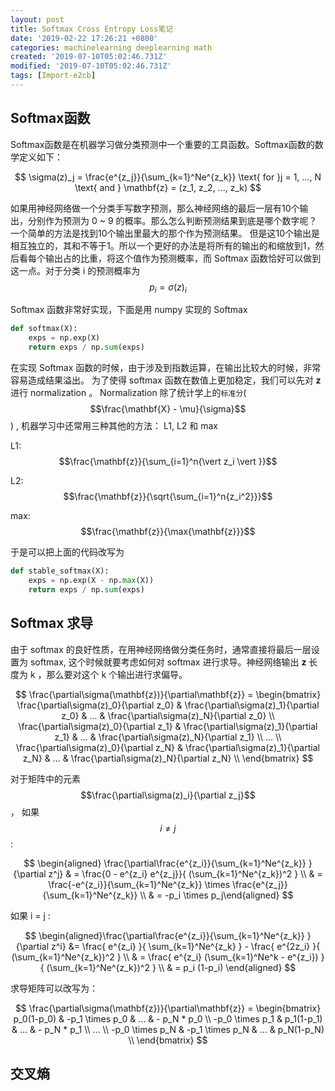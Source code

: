 ```yaml
---
layout: post
title: Softmax Cross Entropy Loss笔记
date: '2019-02-22 17:26:21 +0800'
categories: machinelearning deeplearning math
created: '2019-07-10T05:02:46.731Z'
modified: '2019-07-10T05:02:46.731Z'
tags: [Import-e2cb]
---
```


## Softmax函数
Softmax函数是在机器学习做分类预测中一个重要的工具函数。Softmax函数的数学定义如下：

$$
\sigma(z)_j = \frac{e^{z_j}}{\sum_{k=1}^Ne^{z_k}} 
\text{ for }j = 1, ..., N  \text{ and } \mathbf{z} = (z_1, z_2, ..., z_k)
$$

如果用神经网络做一个分类手写数字预测，那么神经网络的最后一层有10个输出，分别作为预测为 0 ~ 9 的概率。那么怎么判断预测结果到底是哪个数字呢？ 一个简单的方法是找到10个输出里最大的那个作为预测结果。 但是这10个输出是相互独立的，其和不等于1。所以一个更好的办法是将所有的输出的和缩放到1，然后看每个输出占的比重，将这个值作为预测概率，而 Softmax 函数恰好可以做到这一点。对于分类  i  的预测概率为  $$p_i =\sigma(z)_i$$

Softmax 函数非常好实现，下面是用 numpy 实现的 Softmax

```python
def softmax(X):
    exps = np.exp(X)
    return exps / np.sum(exps)
```
在实现 Softmax 函数的时候，由于涉及到指数运算，在输出比较大的时候，非常容易造成结果溢出。
为了使得 softmax 函数在数值上更加稳定，我们可以先对 $\mathbf{z}$ 进行 normalization 。 Normalization 除了统计学上的`标准分`( $$\frac{\mathbf{X} - \mu}{\sigma}$$ ) , 机器学习中还常用三种其他的方法： L1, L2 和 max

L1: $$\frac{\mathbf{z}}{\sum_{i=1}^n{\vert z_i \vert }}$$

L2:  $$\frac{\mathbf{z}}{\sqrt{\sum_{i=1}^n{z_i^2}}}$$

max: $$\frac{\mathbf{z}}{\max{\mathbf{z}}}$$

于是可以把上面的代码改写为
```python
def stable_softmax(X):
    exps = np.exp(X - np.max(X))
    return exps / np.sum(exps)
```

## Softmax 求导
由于 softmax 的良好性质，在用神经网络做分类任务时，通常直接将最后一层设置为 softmax, 这个时候就要考虑如何对 softmax 进行求导。神经网络输出 $\mathbf{z}$ 长度为 k ，那么要对这个 k 个输出进行求偏导。

$$
\frac{\partial\sigma(\mathbf{z})}{\partial\mathbf{z}} = 
  \begin{bmatrix}
      \frac{\partial\sigma(z)_0}{\partial z_0} & \frac{\partial\sigma(z)_1}{\partial z_0} & ... & \frac{\partial\sigma(z)_N}{\partial z_0} \\
      \frac{\partial\sigma(z)_0}{\partial z_1} & \frac{\partial\sigma(z)_1}{\partial z_1} & ... & \frac{\partial\sigma(z)_N}{\partial z_1} \\
      ... \\
      \frac{\partial\sigma(z)_0}{\partial z_N} & \frac{\partial\sigma(z)_1}{\partial z_N} & ... & \frac{\partial\sigma(z)_N}{\partial z_N} \\
  \end{bmatrix}
$$

对于矩阵中的元素  $$\frac{\partial\sigma(z)_i}{\partial z_j}$$ ， 如果  $$i \neq j$$  :

$$
\begin{aligned} \frac{\partial\frac{e^{z_i}}{\sum_{k=1}^Ne^{z_k}} }{\partial z^j} & = \frac{0 - e^{z_i} e^{z_j}}{ (\sum_{k=1}^Ne^{z_k})^2 } \\
& = \frac{-e^{z_i}}{\sum_{k=1}^Ne^{z_k}} \times \frac{e^{z_j}}{\sum_{k=1}^Ne^{z_k}} \\
& = -p_i \times p_j\end{aligned}
$$

如果 i = j :

$$
\begin{aligned}\frac{\partial\frac{e^{z_i}}{\sum_{k=1}^Ne^{z_k}} }{\partial z^i} &= \frac{ e^{z_i} }{ \sum_{k=1}^Ne^{z_k} } - \frac{ e^{2z_i} }{ (\sum_{k=1}^Ne^{z_k})^2 } \\
& = \frac{ e^{z_i} (\sum_{k=1}^Ne^k - e^{z_i}) }{ (\sum_{k=1}^Ne^{z_k})^2 } \\
& = p_i (1-p_i)
\end{aligned}
$$


求导矩阵可以改写为：

$$
\frac{\partial\sigma(\mathbf{z})}{\partial\mathbf{z}} = 
  \begin{bmatrix}
      p_0(1-p_0) & -p_1 \times p_0 & ... & - p_N * p_0 \\
      -p_0 \times p_1 & p_1(1-p_1) & ... & - p_N * p_1 \\
      ... \\
      -p_0 \times p_N & -p_1 \times p_N & ... &  p_N(1-p_N) \\
\end{bmatrix}
$$

## 交叉熵
